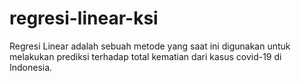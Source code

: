 # regresi-linear-ksi
Regresi Linear adalah sebuah metode yang saat ini digunakan untuk melakukan prediksi terhadap total kematian dari kasus covid-19 di Indonesia. 
